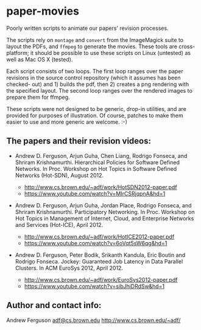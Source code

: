 paper-movies
============

Poorly written scripts to animate our papers' revision processes.

The scripts rely on `montage` and `convert` from the ImageMagick suite to
layout the PDFs, and `ffmpeg` to generate the movies. These tools are
cross-platform; it should be possible to use these scripts on Linux (untested)
as well as Mac OS X (tested).

Each script consists of two loops. The first loop ranges over the paper
revisions in the source control repository (which it assumes has been checked-
out) and 1) builds the pdf, then 2) creates a png rendering with the specified
layout. The second loop ranges over the rendered images to prepare them for
ffmpeg.

These scripts were not designed to be generic, drop-in utilities, and are
provided for purposes of illustration. Of course, patches to make them easier
to use and more generic are welcome. :-)


The papers and their revision videos:
---

 * Andrew D. Ferguson, Arjun Guha, Chen Liang, Rodrigo Fonseca, and Shriram
   Krishnamurthi. Hierarchical Policies for Software Defined Networks. In Proc.
   Workshop on Hot Topics in Software Defined Networks (Hot-SDN), August 2012.
    * http://www.cs.brown.edu/~adf/work/HotSDN2012-paper.pdf
    * https://www.youtube.com/watch?v=MIrCSRjqpnA&hd=1

 * Andrew D. Ferguson, Arjun Guha, Jordan Place, Rodrigo Fonseca, and Shriram
   Krishnamurthi. Participatory Networking. In Proc. Workshop on Hot Topics in
   Management of Internet, Cloud, and Enterprise Networks and Services
   (Hot-ICE), April 2012.
    * http://www.cs.brown.edu/~adf/work/HotICE2012-paper.pdf
    * https://www.youtube.com/watch?v=6oVqt5sW6qg&hd=1

 * Andrew D. Ferguson, Peter Bodik, Srikanth Kandula, Eric Boutin and Rodrigo
   Fonseca. Jockey: Guaranteed Job Latency in Data Parallel Clusters. In ACM
   EuroSys 2012, April 2012.
    * http://www.cs.brown.edu/~adf/work/EuroSys2012-paper.pdf
    * https://www.youtube.com/watch?v=sibJhiDRdSw&hd=1


Author and contact info:
---

Andrew Ferguson
adf@cs.brown.edu
http://www.cs.brown.edu/~adf/
